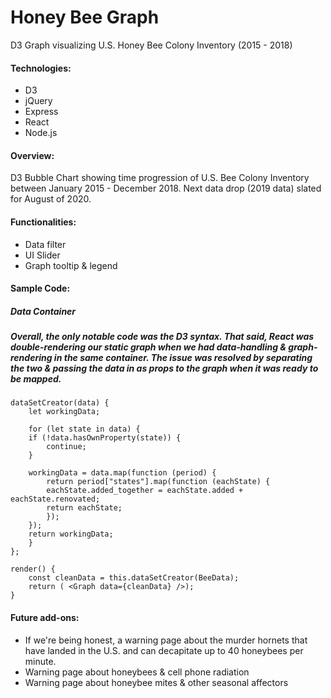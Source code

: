 # Honey Bee Graph
D3 Graph visualizing U.S. Honey Bee Colony Inventory (2015 - 2018)

#### Technologies:
* D3
* jQuery
* Express
* React
* Node.js

#### Overview:
D3 Bubble Chart showing time progression of U.S. Bee Colony Inventory between January 2015 - December 2018.
Next data drop (2019 data) slated for August of 2020.

#### Functionalities: 
* Data filter
* UI Slider
* Graph tooltip & legend

#### Sample Code:
  ##### Data Container
  ##### Overall, the only notable code was the D3 syntax. That said, React was double-rendering our static graph when we had data-handling & graph-rendering in the same container. The issue was resolved by separating the two & passing the data in as props to the graph when it was ready to be mapped.

    dataSetCreator(data) {
        let workingData;

        for (let state in data) {
        if (!data.hasOwnProperty(state)) {
            continue;
        }

        workingData = data.map(function (period) {
            return period["states"].map(function (eachState) {
            eachState.added_together = eachState.added + eachState.renovated;
            return eachState;
            });
        });
        return workingData;
        }   
    };

    render() {
        const cleanData = this.dataSetCreator(BeeData);
        return ( <Graph data={cleanData} />);  
    }

    
#### Future add-ons:
* If we're being honest, a warning page about the murder hornets that have landed in the U.S. and can decapitate up to 40 honeybees per minute.
* Warning page about honeybees & cell phone radiation
* Warning page about honeybee mites & other seasonal affectors